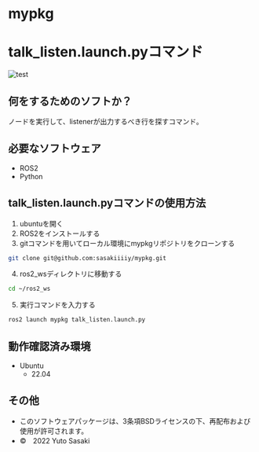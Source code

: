 # mypkg
# talk_listen.launch.pyコマンド
![test](https://github.com/sasakiiiiy/mypkg/actions/workflows/test.yml/badge.svg)
## 何をするためのソフトか？
ノードを実行して、listenerが出力するべき行を探すコマンド。
## 必要なソフトウェア
* ROS2
* Python
## talk_listen.launch.pyコマンドの使用方法
1. ubuntuを開く
2. ROS2をインストールする
3. gitコマンドを用いてローカル環境にmypkgリポジトリをクローンする
```bash
git clone git@github.com:sasakiiiiy/mypkg.git
```
4. ros2_wsディレクトリに移動する
```bash
cd ~/ros2_ws
```
5. 実行コマンドを入力する
```bash
ros2 launch mypkg talk_listen.launch.py
```
## 動作確認済み環境
* Ubuntu
  * 22.04
## その他
* このソフトウェアパッケージは、3条項BSDライセンスの下、再配布および使用が許可されます。
* ©　2022 Yuto Sasaki
